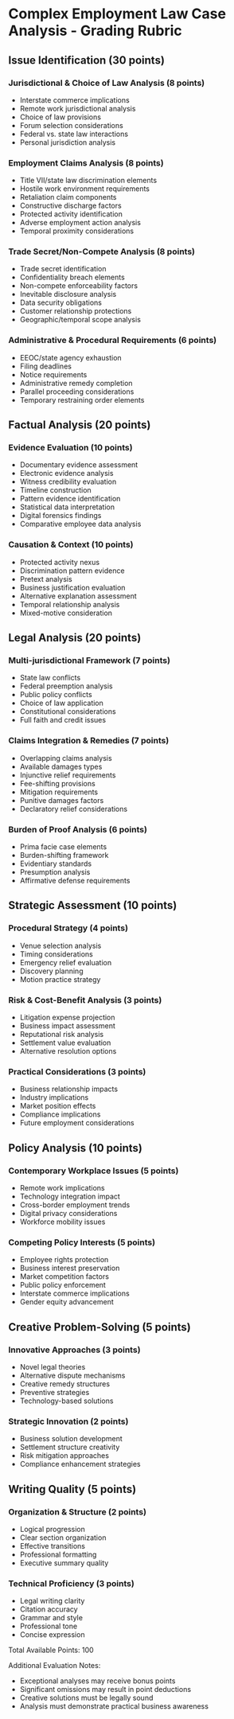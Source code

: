 # Complex Employment Law Case Analysis - Grading Rubric

## Issue Identification (30 points)
### Jurisdictional & Choice of Law Analysis (8 points)
- Interstate commerce implications
- Remote work jurisdictional analysis
- Choice of law provisions
- Forum selection considerations
- Federal vs. state law interactions
- Personal jurisdiction analysis

### Employment Claims Analysis (8 points)
- Title VII/state law discrimination elements
- Hostile work environment requirements
- Retaliation claim components
- Constructive discharge factors
- Protected activity identification
- Adverse employment action analysis
- Temporal proximity considerations

### Trade Secret/Non-Compete Analysis (8 points)
- Trade secret identification
- Confidentiality breach elements
- Non-compete enforceability factors
- Inevitable disclosure analysis
- Data security obligations
- Customer relationship protections
- Geographic/temporal scope analysis

### Administrative & Procedural Requirements (6 points)
- EEOC/state agency exhaustion
- Filing deadlines
- Notice requirements
- Administrative remedy completion
- Parallel proceeding considerations
- Temporary restraining order elements

## Factual Analysis (20 points)
### Evidence Evaluation (10 points)
- Documentary evidence assessment
- Electronic evidence analysis
- Witness credibility evaluation
- Timeline construction
- Pattern evidence identification
- Statistical data interpretation
- Digital forensics findings
- Comparative employee data analysis

### Causation & Context (10 points)
- Protected activity nexus
- Discrimination pattern evidence
- Pretext analysis
- Business justification evaluation
- Alternative explanation assessment
- Temporal relationship analysis
- Mixed-motive consideration

## Legal Analysis (20 points)
### Multi-jurisdictional Framework (7 points)
- State law conflicts
- Federal preemption analysis
- Public policy conflicts
- Choice of law application
- Constitutional considerations
- Full faith and credit issues

### Claims Integration & Remedies (7 points)
- Overlapping claims analysis
- Available damages types
- Injunctive relief requirements
- Fee-shifting provisions
- Mitigation requirements
- Punitive damages factors
- Declaratory relief considerations

### Burden of Proof Analysis (6 points)
- Prima facie case elements
- Burden-shifting framework
- Evidentiary standards
- Presumption analysis
- Affirmative defense requirements

## Strategic Assessment (10 points)
### Procedural Strategy (4 points)
- Venue selection analysis
- Timing considerations
- Emergency relief evaluation
- Discovery planning
- Motion practice strategy

### Risk & Cost-Benefit Analysis (3 points)
- Litigation expense projection
- Business impact assessment
- Reputational risk analysis
- Settlement value evaluation
- Alternative resolution options

### Practical Considerations (3 points)
- Business relationship impacts
- Industry implications
- Market position effects
- Compliance implications
- Future employment considerations

## Policy Analysis (10 points)
### Contemporary Workplace Issues (5 points)
- Remote work implications
- Technology integration impact
- Cross-border employment trends
- Digital privacy considerations
- Workforce mobility issues

### Competing Policy Interests (5 points)
- Employee rights protection
- Business interest preservation
- Market competition factors
- Public policy enforcement
- Interstate commerce implications
- Gender equity advancement

## Creative Problem-Solving (5 points)
### Innovative Approaches (3 points)
- Novel legal theories
- Alternative dispute mechanisms
- Creative remedy structures
- Preventive strategies
- Technology-based solutions

### Strategic Innovation (2 points)
- Business solution development
- Settlement structure creativity
- Risk mitigation approaches
- Compliance enhancement strategies

## Writing Quality (5 points)
### Organization & Structure (2 points)
- Logical progression
- Clear section organization
- Effective transitions
- Professional formatting
- Executive summary quality

### Technical Proficiency (3 points)
- Legal writing clarity
- Citation accuracy
- Grammar and style
- Professional tone
- Concise expression

Total Available Points: 100

Additional Evaluation Notes:
- Exceptional analyses may receive bonus points
- Significant omissions may result in point deductions
- Creative solutions must be legally sound
- Analysis must demonstrate practical business awareness

